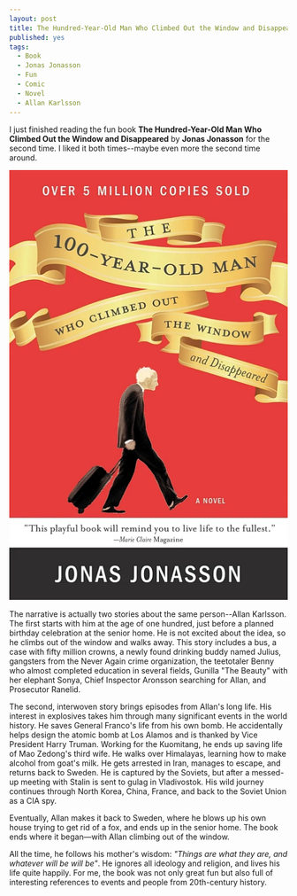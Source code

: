 ```yaml
---
layout: post
title: The Hundred-Year-Old Man Who Climbed Out the Window and Disappeared
published: yes
tags:
  - Book
  - Jonas Jonasson
  - Fun
  - Comic
  - Novel
  - Allan Karlsson
---
```

I just finished reading the fun book **The Hundred-Year-Old Man Who Climbed Out the Window and Disappeared** by **Jonas Jonasson** for the second time. I liked it both times--maybe even more the second time around.

![The Hundred-Year-Old Man Who Climbed Out the Window and Disappeared](/img/100-year-old-man.jpg)

The narrative is actually two stories about the same person--Allan Karlsson. The first starts with him at the age of one hundred, just before a planned birthday celebration at the senior home. He is not excited about the idea, so he climbs out of the window and walks away. This story includes a bus, a case with fifty million crowns, a newly found drinking buddy named Julius, gangsters from the Never Again crime organization, the teetotaler Benny who almost completed education in several fields, Gunilla "The Beauty" with her elephant Sonya, Chief Inspector Aronsson searching for Allan, and Prosecutor Ranelid. 

The second, interwoven story brings episodes from Allan's long life. His interest in explosives takes him through many significant events in the world history. He saves General Franco's life from his own bomb. He accidentally helps design the atomic bomb at Los Alamos and is thanked by Vice President Harry Truman. Working for the Kuomitang, he ends up saving life of Mao Zedong's third wife. He walks over Himalayas, learning how to make alcohol from goat's milk. He gets arrested in Iran, manages to escape, and returns back to Sweden. He is captured by the Soviets, but after a messed-up meeting with Stalin is sent to gulag in Vladivostok. His wild journey continues through North Korea, China, France, and back to the Soviet Union as a CIA spy.

Eventually, Allan makes it back to Sweden, where he blows up his own house trying to get rid of a fox, and ends up in the senior home. The book ends where it began—with Allan climbing out of the window.

All the time, he follows his mother's wisdom: *"Things are what they are, and whatever will be will be"*. He ignores all ideology and religion, and lives his life quite happily. For me, the book was not only great fun but also full of interesting references to events and people from 20th-century history.
